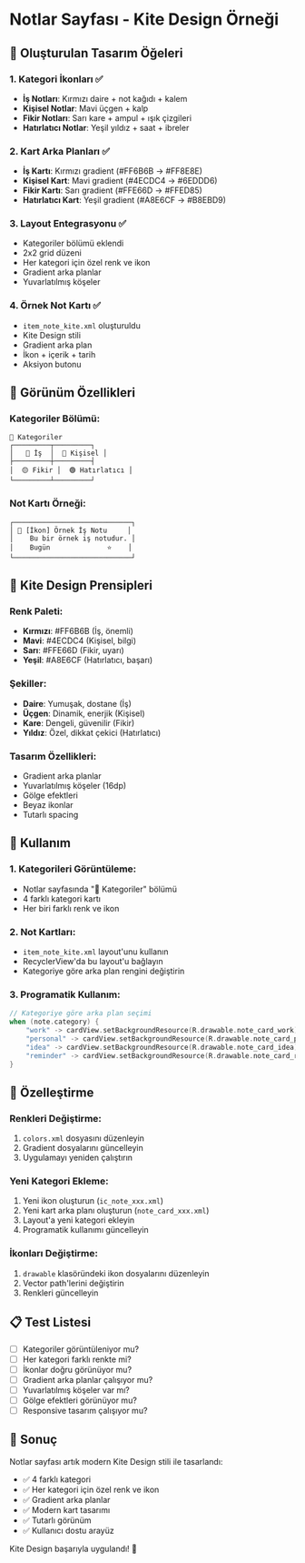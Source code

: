 # Notlar Sayfası - Kite Design Örneği

## 🎨 Oluşturulan Tasarım Öğeleri

### 1. Kategori İkonları ✅
- **İş Notları**: Kırmızı daire + not kağıdı + kalem
- **Kişisel Notlar**: Mavi üçgen + kalp
- **Fikir Notları**: Sarı kare + ampul + ışık çizgileri
- **Hatırlatıcı Notlar**: Yeşil yıldız + saat + ibreler

### 2. Kart Arka Planları ✅
- **İş Kartı**: Kırmızı gradient (#FF6B6B → #FF8E8E)
- **Kişisel Kart**: Mavi gradient (#4ECDC4 → #6EDDD6)
- **Fikir Kartı**: Sarı gradient (#FFE66D → #FFED85)
- **Hatırlatıcı Kart**: Yeşil gradient (#A8E6CF → #B8EBD9)

### 3. Layout Entegrasyonu ✅
- Kategoriler bölümü eklendi
- 2x2 grid düzeni
- Her kategori için özel renk ve ikon
- Gradient arka planlar
- Yuvarlatılmış köşeler

### 4. Örnek Not Kartı ✅
- `item_note_kite.xml` oluşturuldu
- Kite Design stili
- Gradient arka plan
- İkon + içerik + tarih
- Aksiyon butonu

## 📱 Görünüm Özellikleri

### Kategoriler Bölümü:
```
📂 Kategoriler
┌─────────┬─────────┐
│   🔴 İş  │  🔵 Kişisel │
├─────────┼─────────┤
│  🟡 Fikir │  🟢 Hatırlatıcı │
└─────────┴─────────┘
```

### Not Kartı Örneği:
```
┌─────────────────────────────┐
│ 🔴 [İkon] Örnek İş Notu     │
│    Bu bir örnek iş notudur. │
│    Bugün              ⭐    │
└─────────────────────────────┘
```

## 🎯 Kite Design Prensipleri

### Renk Paleti:
- **Kırmızı**: #FF6B6B (İş, önemli)
- **Mavi**: #4ECDC4 (Kişisel, bilgi)
- **Sarı**: #FFE66D (Fikir, uyarı)
- **Yeşil**: #A8E6CF (Hatırlatıcı, başarı)

### Şekiller:
- **Daire**: Yumuşak, dostane (İş)
- **Üçgen**: Dinamik, enerjik (Kişisel)
- **Kare**: Dengeli, güvenilir (Fikir)
- **Yıldız**: Özel, dikkat çekici (Hatırlatıcı)

### Tasarım Özellikleri:
- Gradient arka planlar
- Yuvarlatılmış köşeler (16dp)
- Gölge efektleri
- Beyaz ikonlar
- Tutarlı spacing

## 🚀 Kullanım

### 1. Kategorileri Görüntüleme:
- Notlar sayfasında "📂 Kategoriler" bölümü
- 4 farklı kategori kartı
- Her biri farklı renk ve ikon

### 2. Not Kartları:
- `item_note_kite.xml` layout'unu kullanın
- RecyclerView'da bu layout'u bağlayın
- Kategoriye göre arka plan rengini değiştirin

### 3. Programatik Kullanım:
```kotlin
// Kategoriye göre arka plan seçimi
when (note.category) {
    "work" -> cardView.setBackgroundResource(R.drawable.note_card_work)
    "personal" -> cardView.setBackgroundResource(R.drawable.note_card_personal)
    "idea" -> cardView.setBackgroundResource(R.drawable.note_card_idea)
    "reminder" -> cardView.setBackgroundResource(R.drawable.note_card_reminder)
}
```

## 🎨 Özelleştirme

### Renkleri Değiştirme:
1. `colors.xml` dosyasını düzenleyin
2. Gradient dosyalarını güncelleyin
3. Uygulamayı yeniden çalıştırın

### Yeni Kategori Ekleme:
1. Yeni ikon oluşturun (`ic_note_xxx.xml`)
2. Yeni kart arka planı oluşturun (`note_card_xxx.xml`)
3. Layout'a yeni kategori ekleyin
4. Programatik kullanımı güncelleyin

### İkonları Değiştirme:
1. `drawable` klasöründeki ikon dosyalarını düzenleyin
2. Vector path'lerini değiştirin
3. Renkleri güncelleyin

## 📋 Test Listesi

- [ ] Kategoriler görüntüleniyor mu?
- [ ] Her kategori farklı renkte mi?
- [ ] İkonlar doğru görünüyor mu?
- [ ] Gradient arka planlar çalışıyor mu?
- [ ] Yuvarlatılmış köşeler var mı?
- [ ] Gölge efektleri görünüyor mu?
- [ ] Responsive tasarım çalışıyor mu?

## 🎉 Sonuç

Notlar sayfası artık modern Kite Design stili ile tasarlandı:
- ✅ 4 farklı kategori
- ✅ Her kategori için özel renk ve ikon
- ✅ Gradient arka planlar
- ✅ Modern kart tasarımı
- ✅ Tutarlı görünüm
- ✅ Kullanıcı dostu arayüz

Kite Design başarıyla uygulandı! 🎨

